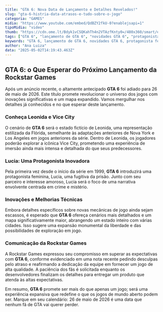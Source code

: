 ```yaml
---
title: "GTA 6: Nova Data de Lançamento e Detalhes Revelados!"
slug: "gta-6-histria-data-atrasos-e-tudo-sobre-o-jogo"
categoria: "GAMES"
midia: "https://www.youtube.com/embed/QdBZY2fkU-0?enablejsapi=1"
tipoMidia: "video"
thumb: "https://cdn.ome.lt/Bdyk1vCSQKahTh4n2VTAzfKnty0=/480x360/smart/extras/conteudos/omelete_THUMB_-_2025-05-02T103303.594.png"
tags: ["GTA 6", "lançamento de GTA 6", "novidades GTA 6", "protagonista feminina GTA", "mapa GTA 6", "Rockstar Games", "jogos 2026"]
keywords: "GTA 6, lançamento de GTA 6, novidades GTA 6, protagonista feminina GTA, mapa GTA 6, Rockstar Games, jogos 2026"
author: "Ana Luiza"
data: "2025-05-02T14:19:43.463Z"
---
```


## GTA 6: o Que Esperar do Próximo Lançamento da Rockstar Games

Após um anúncio recente, o altamente antecipado **GTA 6** foi adiado para 26 de maio de 2026. Este título promete revolucionar o universo dos jogos com inovações significativas e um mapa expandido. Vamos mergulhar nos detalhes já conhecidos e no que esperar deste lançamento.

### Conheça Leonida e Vice City

O cenário de **GTA 6** será o estado fictício de Leonida, uma representação estilizada da Flórida, semelhante às adaptações anteriores de Nova York e Los Angeles em jogos anteriores da série. Dentro de Leonida, os jogadores poderão explorar a icônica Vice City, prometendo uma experiência de imersão ainda mais intensa e detalhada do que seus predecessores.

### Lucia: Uma Protagonista Inovadora

Pela primeira vez desde o início da série em 1999, **GTA 6** introduzirá uma protagonista feminina, Lucia, uma fugitiva da prisão. Junto com seu parceiro e interesse amoroso, Lucia será o foco de uma narrativa envolvente centrada em crime e mistério.

### Inovações e Melhorias Técnicas

Embora detalhes específicos sobre novas mecânicas de jogo ainda sejam escassos, é esperado que **GTA 6** ofereça cenários mais detalhados e um mapa significativamente maior, abrangendo um estado inteiro com várias cidades. Isso sugere uma expansão monumental da liberdade e das possibilidades de exploração em jogo.

### Comunicação da Rockstar Games

A Rockstar Games expressou seu compromisso em superar as expectativas com **GTA 6**, conforme evidenciado em uma nota recente pedindo desculpas pelo atraso e reafirmando a dedicação da equipe em fornecer um jogo de alta qualidade. A paciência dos fãs é solicitada enquanto os desenvolvedores finalizam os detalhes para entregar um produto que atenda às altas expectativas.

Em resumo, **GTA 6** promete ser mais do que apenas um jogo; será uma experiência expansiva que redefine o que os jogos de mundo aberto podem ser. Marque em seu calendário: 26 de maio de 2026 é uma data que nenhum fã de GTA vai querer perder.